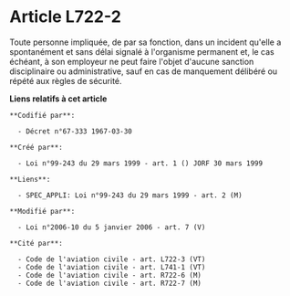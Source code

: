 # Article L722-2

Toute personne impliquée, de par sa fonction, dans un incident qu'elle a spontanément et sans délai signalé à l'organisme
permanent et, le cas échéant, à son employeur ne peut faire l'objet d'aucune sanction disciplinaire ou administrative, sauf
en cas de manquement délibéré ou répété aux règles de sécurité.

**Liens relatifs à cet article**

	**Codifié par**:

	  - Décret n°67-333 1967-03-30

	**Créé par**:

	  - Loi n°99-243 du 29 mars 1999 - art. 1 () JORF 30 mars 1999

	**Liens**:

	  - SPEC_APPLI: Loi n°99-243 du 29 mars 1999 - art. 2 (M)

	**Modifié par**:

	  - Loi n°2006-10 du 5 janvier 2006 - art. 7 (V)

	**Cité par**:

	  - Code de l'aviation civile - art. L722-3 (VT)
	  - Code de l'aviation civile - art. L741-1 (VT)
	  - Code de l'aviation civile - art. R722-6 (M)
	  - Code de l'aviation civile - art. R722-7 (M)
